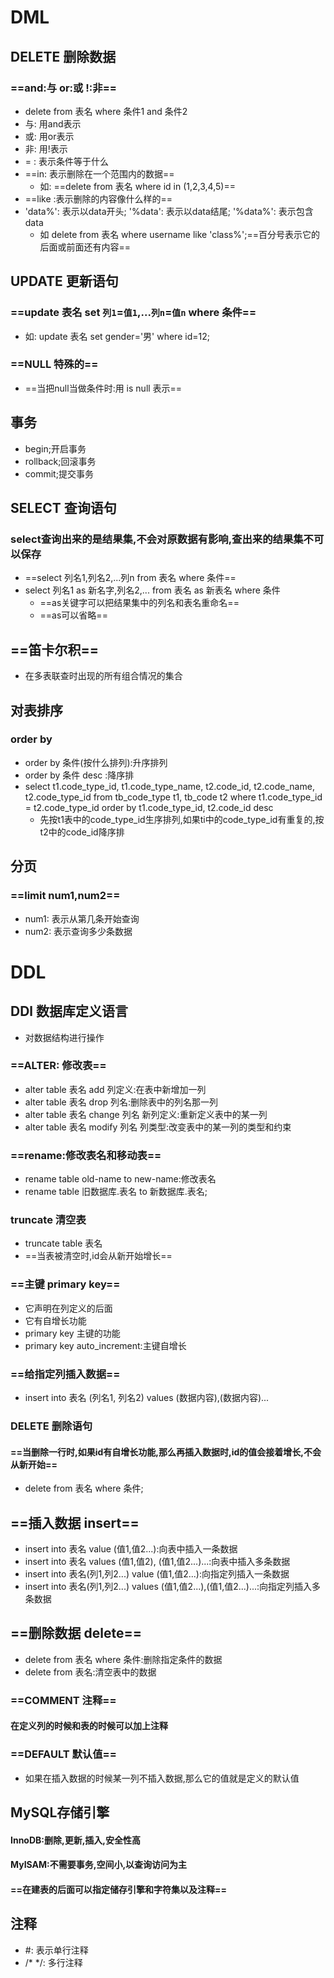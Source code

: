 # DML
## DELETE 删除数据
### ==and:与  or:或  !:非==
- delete from 表名 where 条件1 and 条件2
- 与: 用and表示
- 或: 用or表示
- 非: 用!表示
- = : 表示条件等于什么
- ==in: 表示删除在一个范围内的数据==
  * 如: ==delete from 表名 where id in (1,2,3,4,5)==
- ==like :表示删除的内容像什么样的==
- 'data%': 表示以data开头; '%data': 表示以data结尾; '%data%': 表示包含data
  * 如 delete from 表名 where username like 'class%';==百分号表示它的后面或前面还有内容==
## UPDATE 更新语句
### ==update 表名 set `列1`=`值1`,...`列n`=`值n` where 条件==
- 如: update 表名 set gender='男' where id=12;
### ==NULL 特殊的==
- ==当把null当做条件时:用 is null 表示==
## 事务
- begin;开启事务
- rollback;回滚事务
- commit;提交事务
## SELECT 查询语句
### select查询出来的是结果集,不会对原数据有影响,查出来的结果集不可以保存
- ==select 列名1,列名2,...列n from 表名 where 条件==
- select 列名1 as 新名字,列名2,... from 表名 as 新表名 where 条件
  * ==as关键字可以把结果集中的列名和表名重命名==
  * ==as可以省略==
## ==笛卡尔积==
- 在多表联查时出现的所有组合情况的集合
## 对表排序
### order by
- order by 条件(按什么排列):升序排列
- order by 条件 desc :降序排
- select t1.code_type_id, t1.code_type_name, t2.code_id, t2.code_name, t2.code_type_id from tb_code_type t1, tb_code t2 where t1.code_type_id = t2.code_type_id order by t1.code_type_id, t2.code_id desc
  * 先按t1表中的code_type_id生序排列,如果ti中的code_type_id有重复的,按t2中的code_id降序排
## 分页
### ==limit num1,num2==
- num1: 表示从第几条开始查询
- num2: 表示查询多少条数据

# DDL
## DDl 数据库定义语言
- 对数据结构进行操作
### ==ALTER: 修改表==
- alter table 表名 add 列定义:在表中新增加一列
- alter table 表名 drop 列名:删除表中的列名那一列
- alter table 表名 change 列名 新列定义:重新定义表中的某一列
- alter table 表名 modify 列名 列类型:改变表中的某一列的类型和约束
### ==rename:修改表名和移动表==
- rename table old-name to new-name:修改表名
- rename table 旧数据库.表名 to 新数据库.表名;
### truncate 清空表
- truncate table 表名
- ==当表被清空时,id会从新开始增长==
### ==主键 primary key==
- 它声明在列定义的后面
- 它有自增长功能
- primary key 主键的功能
- primary key auto_increment:主键自增长
### ==给指定列插入数据==
- insert into 表名 (列名1, 列名2) values (数据内容),(数据内容)...
### DELETE 删除语句
#### ==当删除一行时,如果id有自增长功能,那么再插入数据时,id的值会接着增长,不会从新开始==
- delete from 表名 where 条件;
## ==插入数据 insert==
- insert into 表名 value (值1,值2...):向表中插入一条数据
- insert into 表名 values (值1,值2), (值1,值2...)...:向表中插入多条数据
- insert into 表名(列1,列2...) value (值1,值2...):向指定列插入一条数据
- insert into 表名(列1,列2...) values (值1,值2...),(值1,值2...)...:向指定列插入多条数据
## ==删除数据 delete==
- delete from 表名 where 条件:删除指定条件的数据
- delete from 表名:清空表中的数据
### ==COMMENT 注释==
#### 在定义列的时候和表的时候可以加上注释
### ==DEFAULT 默认值==
- 如果在插入数据的时候某一列不插入数据,那么它的值就是定义的默认值
## MySQL存储引擎
#### InnoDB:删除,更新,插入,安全性高
#### MyISAM:不需要事务,空间小,以查询访问为主
#### ==在建表的后面可以指定储存引擎和字符集以及注释==
## 注释
- #: 表示单行注释
- /*   */: 多行注释
